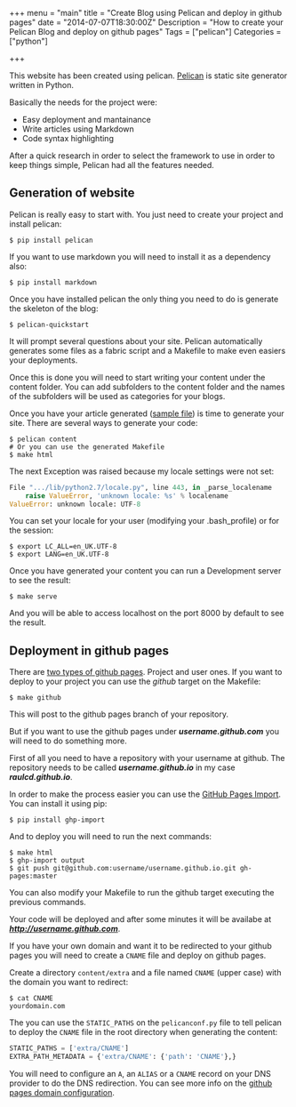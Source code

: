 +++
menu = "main"
title = "Create Blog using Pelican and deploy in github pages"
date = "2014-07-07T18:30:00Z"
Description = "How to create your Pelican Blog and deploy on github pages"
Tags = ["pelican"]
Categories = ["python"]

+++

This website has been created using pelican. 
[Pelican](http://pelican.readthedocs.org/) is static site 
generator written in Python.

Basically the needs for the project were:

* Easy deployment and mantainance
* Write articles using Markdown
* Code syntax highlighting

After a quick research in order to select the framework 
to use in order to keep things simple, Pelican had all the features needed.

## Generation of website 

Pelican is really easy to start with. You just need to create your project and 
install pelican:

```console  
$ pip install pelican
```

If you want to use markdown you will need to install it as a dependency also:

```console
$ pip install markdown
```

Once you have installed pelican the only thing you need to do is generate the 
skeleton of the blog:

```console 
$ pelican-quickstart
```

It will prompt several questions about your site. Pelican automatically 
generates some files as a fabric script and a Makefile to make even easiers 
your deployments.

Once this is done you will need to start writing your content under the 
content folder. You can add subfolders to the content folder and the names 
of the subfolders will be used as categories for your blogs.

Once you have your article generated ([sample file](https://github.com/raulcd/fonti/blob/master/content/articles/generate_pelican_blog.md)) is time to generate 
your site. There are several ways to generate your code:

```console 
$ pelican content
# Or you can use the generated Makefile
$ make html
```

The next Exception was raised because my locale settings were 
not set:

```python
File ".../lib/python2.7/locale.py", line 443, in _parse_localename
    raise ValueError, 'unknown locale: %s' % localename
ValueError: unknown locale: UTF-8
```

You can set your locale for your user (modifying your .bash_profile) or 
for the session:

```console 
$ export LC_ALL=en_UK.UTF-8
$ export LANG=en_UK.UTF-8
```

Once you have generated your content you can run a Development server 
to see the result:

```console
$ make serve
```

And you will be able to access localhost on the port 8000 by default 
to see the result.

## Deployment in github pages

There are 
[two types of github pages](https://help.github.com/articles/user-organization-and-project-pages). 
Project and user ones. If you want 
to deploy to your project you can use the *github* target on the Makefile:

```console
$ make github
```

This will post to the github pages branch of your repository.

But if you want to use the github pages under ***username.github.com*** you 
will need to do something more.

First of all you need to have a repository with your username at github. The 
repository needs to be called ***username.github.io*** in my case 
***raulcd.github.io***.

In order to make the process easier you can use the 
[GitHub Pages Import](https://github.com/davisp/ghp-import). You can install 
it using pip:

```console
$ pip install ghp-import
```

And to deploy you will need to run the next commands:

```console
$ make html
$ ghp-import output
$ git push git@github.com:username/username.github.io.git gh-pages:master
```

You can also modify your Makefile to run the github target executing the 
previous commands.

Your code will be deployed and after some minutes it will be availabe at 
***http://username.github.com***.

If you have your own domain and want it to be redirected to your github pages 
you will need to create a `CNAME` file and deploy on github pages.

Create a directory `content/extra` and a file named `CNAME` (upper case) with 
the domain you want to redirect:

```console
$ cat CNAME
yourdomain.com
```

The you can use the `STATIC_PATHS` on the `pelicanconf.py` file to tell pelican 
to deploy the `CNAME` file in the root directory when generating the content:

```python
STATIC_PATHS = ['extra/CNAME']
EXTRA_PATH_METADATA = {'extra/CNAME': {'path': 'CNAME'},}
```

You will need to configure an `A`, an `ALIAS` or a `CNAME` record on your DNS 
provider to do the DNS redirection. You can see more info on the 
[github pages domain configuration](https://help.github.com/articles/adding-a-cname-file-to-your-repository).
